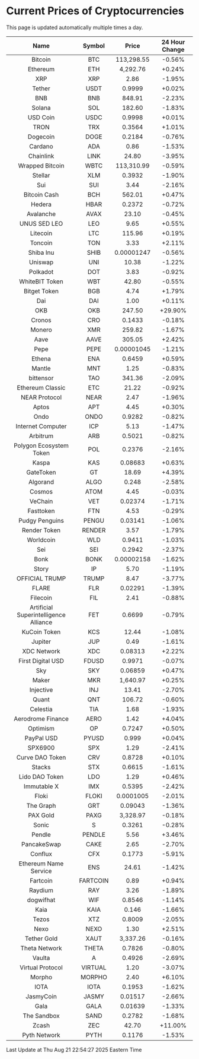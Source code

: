 # Current Prices of Cryptocurrencies
This page is updated automatically multiple times a day.

| Name | Symbol | Price | 24 Hour Change |
| :---: |:---:| :---: | :---: |
| Bitcoin | BTC | 113,298.55 | -0.56% |
| Ethereum | ETH | 4,292.76 | +0.24% |
| XRP | XRP | 2.86 | -1.95% |
| Tether | USDT | 0.9999 | +0.02% |
| BNB | BNB | 848.91 | -2.23% |
| Solana | SOL | 182.60 | -1.83% |
| USD Coin | USDC | 0.9998 | +0.01% |
| TRON | TRX | 0.3564 | +1.01% |
| Dogecoin | DOGE | 0.2184 | -0.76% |
| Cardano | ADA | 0.86 | -1.53% |
| Chainlink | LINK | 24.80 | -3.95% |
| Wrapped Bitcoin | WBTC | 113,310.99 | -0.59% |
| Stellar | XLM | 0.3932 | -1.90% |
| Sui | SUI | 3.44 | -2.16% |
| Bitcoin Cash | BCH | 562.01 | +0.47% |
| Hedera | HBAR | 0.2372 | -0.72% |
| Avalanche | AVAX | 23.10 | -0.45% |
| UNUS SED LEO | LEO | 9.65 | +0.55% |
| Litecoin | LTC | 115.96 | +0.19% |
| Toncoin | TON | 3.33 | +2.11% |
| Shiba Inu | SHIB | 0.00001247 | -0.56% |
| Uniswap | UNI | 10.38 | -1.22% |
| Polkadot | DOT | 3.83 | -0.92% |
| WhiteBIT Token | WBT | 42.80 | -0.55% |
| Bitget Token | BGB | 4.74 | +1.79% |
| Dai | DAI | 1.00 | +0.11% |
| OKB | OKB | 247.50 | +29.90% |
| Cronos | CRO | 0.1433 | -0.18% |
| Monero | XMR | 259.82 | -1.67% |
| Aave | AAVE | 305.05 | +2.42% |
| Pepe | PEPE | 0.00001045 | -1.21% |
| Ethena | ENA | 0.6459 | +0.59% |
| Mantle | MNT | 1.25 | -0.83% |
| bittensor | TAO | 341.36 | -2.09% |
| Ethereum Classic | ETC | 21.22 | -0.92% |
| NEAR Protocol | NEAR | 2.47 | -1.96% |
| Aptos | APT | 4.45 | +0.30% |
| Ondo | ONDO | 0.9282 | -0.82% |
| Internet Computer | ICP | 5.13 | -1.47% |
| Arbitrum | ARB | 0.5021 | -0.82% |
| Polygon Ecosystem Token | POL | 0.2376 | -2.16% |
| Kaspa | KAS | 0.08683 | +0.63% |
| GateToken | GT | 18.69 | +4.39% |
| Algorand | ALGO | 0.248 | -2.58% |
| Cosmos | ATOM | 4.45 | -0.03% |
| VeChain | VET | 0.02374 | -1.71% |
| Fasttoken | FTN | 4.53 | -0.29% |
| Pudgy Penguins | PENGU | 0.03141 | -1.06% |
| Render Token | RENDER | 3.57 | -1.79% |
| Worldcoin | WLD | 0.9411 | -1.03% |
| Sei | SEI | 0.2942 | -2.37% |
| Bonk | BONK | 0.00002158 | -1.62% |
| Story | IP | 5.70 | -1.19% |
| OFFICIAL TRUMP | TRUMP | 8.47 | -3.77% |
| FLARE | FLR | 0.02291 | -1.39% |
| Filecoin | FIL | 2.41 | -0.88% |
| Artificial Superintelligence Alliance | FET | 0.6699 | -0.79% |
| KuCoin Token | KCS | 12.44 | -1.08% |
| Jupiter | JUP | 0.49 | -1.61% |
| XDC Network | XDC | 0.08313 | +2.22% |
| First Digital USD | FDUSD | 0.9971 | -0.07% |
| Sky | SKY | 0.06859 | +0.47% |
| Maker | MKR | 1,640.97 | +0.25% |
| Injective | INJ | 13.41 | -2.70% |
| Quant | QNT | 106.72 | -0.60% |
| Celestia | TIA | 1.68 | -1.93% |
| Aerodrome Finance | AERO | 1.42 | +4.04% |
| Optimism | OP | 0.7247 | +0.50% |
| PayPal USD | PYUSD | 0.999 | +0.04% |
| SPX6900 | SPX | 1.29 | -2.41% |
| Curve DAO Token | CRV | 0.8728 | +0.10% |
| Stacks | STX | 0.6615 | -1.61% |
| Lido DAO Token | LDO | 1.29 | +0.46% |
| Immutable X | IMX | 0.5395 | -2.42% |
| Floki | FLOKI | 0.0001005 | -2.01% |
| The Graph | GRT | 0.09043 | -1.36% |
| PAX Gold | PAXG | 3,328.97 | -0.18% |
| Sonic | S | 0.3261 | -0.28% |
| Pendle | PENDLE | 5.56 | +3.46% |
| PancakeSwap | CAKE | 2.65 | -2.70% |
| Conflux | CFX | 0.1773 | -5.91% |
| Ethereum Name Service | ENS | 24.61 | -1.42% |
| Fartcoin | FARTCOIN | 0.89 | +0.94% |
| Raydium | RAY | 3.26 | -1.89% |
| dogwifhat | WIF | 0.8546 | -1.14% |
| Kaia | KAIA | 0.146 | -1.66% |
| Tezos | XTZ | 0.8009 | -2.05% |
| Nexo | NEXO | 1.30 | +2.51% |
| Tether Gold | XAUT | 3,337.26 | -0.16% |
| Theta Network | THETA | 0.7826 | -0.80% |
| Vaulta | A | 0.4926 | -2.69% |
| Virtual Protocol | VIRTUAL | 1.20 | -3.07% |
| Morpho | MORPHO | 2.40 | +6.10% |
| IOTA | IOTA | 0.1953 | -1.62% |
| JasmyCoin | JASMY | 0.01517 | -2.66% |
| Gala | GALA | 0.01639 | -1.33% |
| The Sandbox | SAND | 0.2782 | -1.68% |
| Zcash | ZEC | 42.70 | +11.00% |
| Pyth Network | PYTH | 0.1176 | -1.53% |

Last Update at Thu Aug 21 22:54:27 2025 Eastern Time